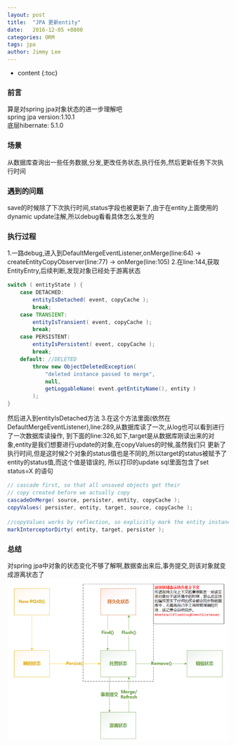 ```yaml
---
layout: post
title:  "JPA 更新entity"
date:   2016-12-05 +0800
categories: ORM
tags: jpa
author: Jimmy Lee
---
```


* content
{:toc}

### 前言
算是对spring jpa对象状态的进一步理解吧  
spring jpa version:1.10.1  
底层hibernate: 5.1.0  

### 场景
从数据库查询出一些任务数据,分发,更改任务状态,执行任务,然后更新任务下次执行时间

### 遇到的问题
save的时候除了下次执行时间,status字段也被更新了,由于在entity上面使用的dynamic update注解,所以debug看看具体怎么发生的

### 执行过程
1.一路debug,进入到DefaultMergeEventListener,onMerge(line:64) -> createEntityCopyObserver(line:77) -> onMerge(line:105) 
2.在line:144,获取EntityEntry,后续判断,发现对象已经处于游离状态   
```java
switch ( entityState ) { 
	case DETACHED: 
		entityIsDetached( event, copyCache ); 
		break; 
	case TRANSIENT: 
		entityIsTransient( event, copyCache ); 
		break; 
	case PERSISTENT: 
		entityIsPersistent( event, copyCache ); 
		break; 
	default: //DELETED  
		throw new ObjectDeletedException( 
			"deleted instance passed to merge", 
			null, 
			getLoggableName( event.getEntityName(), entity ) 
		); 
} 
```
然后进入到entityIsDetached方法 
3.在这个方法里面(依然在DefaultMergeEventListener),line:289,从数据库读了一次,从log也可以看到进行了一次数据库读操作,
到下面的line:326,如下,target是从数据库刚读出来的对象,entity是我们想要进行update的对象,在copyValues的时候,虽然我们只
更新了执行时间,但是这时候2个对象的status值也是不同的,所以target的status被赋予了entity的status值,而这个值是错误的,
所以打印的update sql里面包含了set status=X 的语句   
```java
// cascade first, so that all unsaved objects get their 
// copy created before we actually copy 
cascadeOnMerge( source, persister, entity, copyCache ); 
copyValues( persister, entity, target, source, copyCache ); 
 
//copyValues works by reflection, so explicitly mark the entity instance dirty 
markInterceptorDirty( entity, target, persister ); 
```

### 总结
对spring jpa中对象的状态变化不够了解啊,数据查出来后,事务提交,则该对象就变成游离状态了 
![](images/spring-jpa-obj-status.png) 
